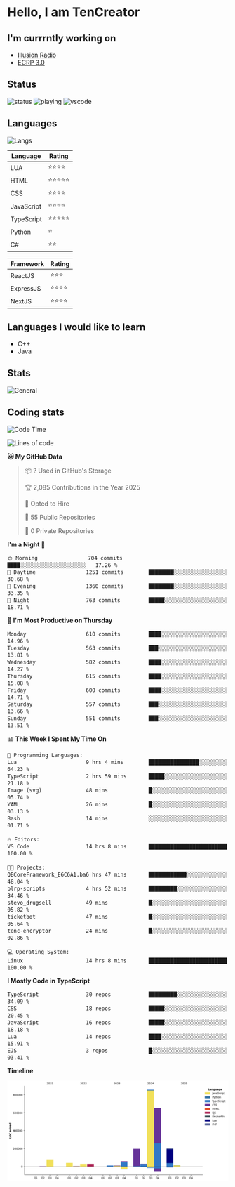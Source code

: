 # Hello, I am TenCreator

## I'm currrntly working on
- [Illusion Radio](https://illusionradio.co.uk/)
- [ECRP 3.0](http://github.com/Emerald-Coast-Roleplay/)

## Status
![status](https://api.statusbadges.me/badge/status/518334475038359555?simple=true&style=for-the-badge)
![playing](https://api.statusbadges.me/badge/playing/518334475038359555?style=for-the-badge)
![vscode](https://api.statusbadges.me/badge/vscode/518334475038359555?style=for-the-badge)

## Languages
![Langs](https://github-readme-stats.vercel.app/api/top-langs/?username=tencreator&layout=compact&theme=radical)


|Language|Rating|
|--------|------|
|LUA|⭐️⭐️⭐️⭐️|
|HTML|⭐️⭐️⭐️⭐️⭐️|
|CSS|⭐️⭐️⭐️⭐️|
|JavaScript|⭐️⭐️⭐️⭐️|
|TypeScript|⭐️⭐️⭐️⭐️⭐️|
|Python|⭐️|
|C#|⭐️⭐️ |

|Framework|Rating|
|--------|------|
|ReactJS|⭐️⭐️⭐|
|ExpressJS|⭐️⭐️⭐️⭐️|
|NextJS|⭐️⭐️⭐⭐️|

## Languages I would like to learn
- C++
- Java

## Stats
![General](https://github-readme-stats.vercel.app/api?username=tencreator&show_icons=true&theme=radical)

## Coding stats

<!--START_SECTION:waka-->
![Code Time](http://img.shields.io/badge/Code%20Time-534%20hrs%2017%20mins-blue)

![Lines of code](https://img.shields.io/badge/From%20Hello%20World%20I%27ve%20Written-2.2%20million%20lines%20of%20code-blue)

**🐱 My GitHub Data** 

> 📦 ? Used in GitHub's Storage 
 > 
> 🏆 2,085 Contributions in the Year 2025
 > 
> 💼 Opted to Hire
 > 
> 📜 55 Public Repositories 
 > 
> 🔑 0 Private Repositories 
 > 
**I'm a Night 🦉** 

```text
🌞 Morning                704 commits         ████░░░░░░░░░░░░░░░░░░░░░   17.26 % 
🌆 Daytime                1251 commits        ████████░░░░░░░░░░░░░░░░░   30.68 % 
🌃 Evening                1360 commits        ████████░░░░░░░░░░░░░░░░░   33.35 % 
🌙 Night                  763 commits         █████░░░░░░░░░░░░░░░░░░░░   18.71 % 
```
📅 **I'm Most Productive on Thursday** 

```text
Monday                   610 commits         ████░░░░░░░░░░░░░░░░░░░░░   14.96 % 
Tuesday                  563 commits         ███░░░░░░░░░░░░░░░░░░░░░░   13.81 % 
Wednesday                582 commits         ████░░░░░░░░░░░░░░░░░░░░░   14.27 % 
Thursday                 615 commits         ████░░░░░░░░░░░░░░░░░░░░░   15.08 % 
Friday                   600 commits         ████░░░░░░░░░░░░░░░░░░░░░   14.71 % 
Saturday                 557 commits         ███░░░░░░░░░░░░░░░░░░░░░░   13.66 % 
Sunday                   551 commits         ███░░░░░░░░░░░░░░░░░░░░░░   13.51 % 
```


📊 **This Week I Spent My Time On** 

```text
💬 Programming Languages: 
Lua                      9 hrs 4 mins        ████████████████░░░░░░░░░   64.23 % 
TypeScript               2 hrs 59 mins       █████░░░░░░░░░░░░░░░░░░░░   21.18 % 
Image (svg)              48 mins             █░░░░░░░░░░░░░░░░░░░░░░░░   05.74 % 
YAML                     26 mins             █░░░░░░░░░░░░░░░░░░░░░░░░   03.13 % 
Bash                     14 mins             ░░░░░░░░░░░░░░░░░░░░░░░░░   01.71 % 

🔥 Editors: 
VS Code                  14 hrs 8 mins       █████████████████████████   100.00 % 

🐱‍💻 Projects: 
QBCoreFramework_E6C6A1.ba6 hrs 47 mins       ████████████░░░░░░░░░░░░░   48.04 % 
blrp-scripts             4 hrs 52 mins       █████████░░░░░░░░░░░░░░░░   34.46 % 
stevo_drugsell           49 mins             █░░░░░░░░░░░░░░░░░░░░░░░░   05.82 % 
ticketbot                47 mins             █░░░░░░░░░░░░░░░░░░░░░░░░   05.64 % 
tenc-encryptor           24 mins             █░░░░░░░░░░░░░░░░░░░░░░░░   02.86 % 

💻 Operating System: 
Linux                    14 hrs 8 mins       █████████████████████████   100.00 % 
```

**I Mostly Code in TypeScript** 

```text
TypeScript               30 repos            █████████░░░░░░░░░░░░░░░░   34.09 % 
CSS                      18 repos            █████░░░░░░░░░░░░░░░░░░░░   20.45 % 
JavaScript               16 repos            █████░░░░░░░░░░░░░░░░░░░░   18.18 % 
Lua                      14 repos            ████░░░░░░░░░░░░░░░░░░░░░   15.91 % 
EJS                      3 repos             █░░░░░░░░░░░░░░░░░░░░░░░░   03.41 % 
```



**Timeline**

![Lines of Code chart](https://raw.githubusercontent.com/tencreator/tencreator/main/assets/bar_graph.png)


<!--END_SECTION:waka-->
